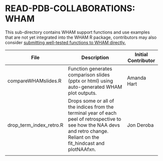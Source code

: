 # READ-PDB-COLLABORATIONS: WHAM

This sub-directory contains WHAM support functions and use examples that are not yet integrated into the WHAM R package, contributors may also consider [submitting well-tested functions to WHAM directly.](https://github.com/timjmiller/wham/blob/80b2b727fb62e09fb880267fcc648cbdb3a16882/.github/CONTRIBUTING.md)

| File | Description | Initial Contributor |
| ---- | ----------- | ------------------- |
| compareWHAMslides.R    |  Function generates comparison slides (pptx or html) using auto-generated WHAM plot outputs. | Amanda Hart |
| drop_term_index_retro.R | Drops some or all of the indices from the terminal year of each peel of retrospective to see how the NAA devs and retro change. Reliant on the fit_hindcast and plotNAAfxn. | Jon Deroba |
|      |             |                     |

